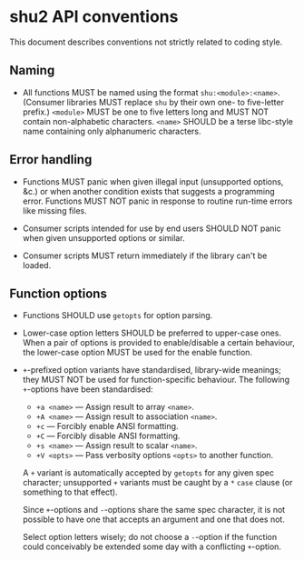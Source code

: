 # shu2 API conventions

This document describes conventions not strictly related to coding style.

## Naming

* All functions MUST be named using the format `shu:<module>:<name>`. (Consumer
  libraries MUST replace `shu` by their own one- to five-letter prefix.)
  `<module>` MUST be one to five letters long and MUST NOT contain
  non-alphabetic characters. `<name>` SHOULD be a terse libc-style name
  containing only alphanumeric characters.

## Error handling

* Functions MUST panic when given illegal input (unsupported options, &c.) or
  when another condition exists that suggests a programming error. Functions
  MUST NOT panic in response to routine run-time errors like missing files.

* Consumer scripts intended for use by end users SHOULD NOT panic when given
  unsupported options or similar.

* Consumer scripts MUST return immediately if the library can't be loaded.

## Function options

* Functions SHOULD use `getopts` for option parsing.

* Lower-case option letters SHOULD be preferred to upper-case ones. When a pair
  of options is provided to enable/disable a certain behaviour, the lower-case
  option MUST be used for the enable function.

* `+`-prefixed option variants have standardised, library-wide meanings; they
  MUST NOT be used for function-specific behaviour. The following `+`-options
  have been standardised:

  * `+a <name>` — Assign result to array `<name>`.
  * `+A <name>` — Assign result to association `<name>`.
  * `+c`        — Forcibly enable ANSI formatting.
  * `+C`        — Forcibly disable ANSI formatting.
  * `+s <name>` — Assign result to scalar `<name>`.
  * `+V <opts>` — Pass verbosity options `<opts>` to another function.

  A `+` variant is automatically accepted by `getopts` for any given spec
  character; unsupported `+` variants must be caught by a `*` `case` clause (or
  something to that effect).

  Since `+`-options and `-`-options share the same spec character, it is not
  possible to have one that accepts an argument and one that does not.

  Select option letters wisely; do not choose a `-`-option if the function could
  conceivably be extended some day with a conflicting `+`-option.
